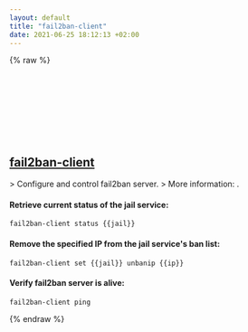```yaml
---
layout: default
title: "fail2ban-client"
date: 2021-06-25 18:12:13 +02:00
---
```

{% raw %}
<h2 id="fail2ban-client">
  <a href="/en/linux/fail2ban-client.html">fail2ban-client</a> <a href="#fail2ban-client"><svg class="icon">
    <use href="/assets/images/unicode_sprite.svg#link" />
  </svg></a>
</h2>
> Configure and control fail2ban server.
> More information: <https://github.com/fail2ban/fail2ban>.

#### Retrieve current status of the jail service:
```shell
fail2ban-client status {{jail}}
```
#### Remove the specified IP from the jail service's ban list:
```shell
fail2ban-client set {{jail}} unbanip {{ip}}
```
#### Verify fail2ban server is alive:
```shell
fail2ban-client ping
```
{% endraw %}